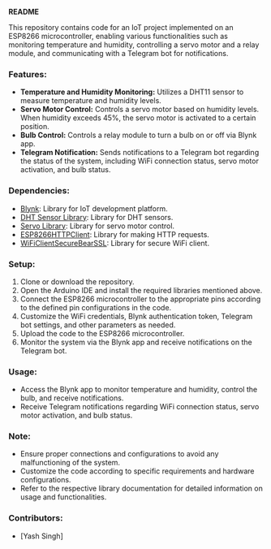 **README**

This repository contains code for an IoT project implemented on an ESP8266 microcontroller, enabling various functionalities such as monitoring temperature and humidity, controlling a servo motor and a relay module, and communicating with a Telegram bot for notifications.

### Features:
- **Temperature and Humidity Monitoring:** Utilizes a DHT11 sensor to measure temperature and humidity levels.
- **Servo Motor Control:** Controls a servo motor based on humidity levels. When humidity exceeds 45%, the servo motor is activated to a certain position.
- **Bulb Control:** Controls a relay module to turn a bulb on or off via Blynk app.
- **Telegram Notification:** Sends notifications to a Telegram bot regarding the status of the system, including WiFi connection status, servo motor activation, and bulb status.

### Dependencies:
- [Blynk](https://github.com/blynkkk/blynk-library): Library for IoT development platform.
- [DHT Sensor Library](https://github.com/adafruit/DHT-sensor-library): Library for DHT sensors.
- [Servo Library](https://github.com/arduino-libraries/Servo): Library for servo motor control.
- [ESP8266HTTPClient](https://github.com/esp8266/Arduino/tree/master/libraries/ESP8266HTTPClient): Library for making HTTP requests.
- [WiFiClientSecureBearSSL](https://github.com/esp8266/Arduino/tree/master/libraries/ESP8266WiFi/src/BearSSL): Library for secure WiFi client.

### Setup:
1. Clone or download the repository.
2. Open the Arduino IDE and install the required libraries mentioned above.
3. Connect the ESP8266 microcontroller to the appropriate pins according to the defined pin configurations in the code.
4. Customize the WiFi credentials, Blynk authentication token, Telegram bot settings, and other parameters as needed.
5. Upload the code to the ESP8266 microcontroller.
6. Monitor the system via the Blynk app and receive notifications on the Telegram bot.

### Usage:
- Access the Blynk app to monitor temperature and humidity, control the bulb, and receive notifications.
- Receive Telegram notifications regarding WiFi connection status, servo motor activation, and bulb status.

### Note:
- Ensure proper connections and configurations to avoid any malfunctioning of the system.
- Customize the code according to specific requirements and hardware configurations.
- Refer to the respective library documentation for detailed information on usage and functionalities.

### Contributors:
- [Yash Singh] 
